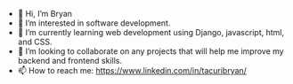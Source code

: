 - 👋 Hi, I’m Bryan
- 👀 I’m interested in software development.
- 🌱 I’m currently learning web development using Django, javascript, html, and CSS.
- 💞️ I’m looking to collaborate on any projects that will help me improve my backend and frontend skills.
- 📫 How to reach me: https://www.linkedin.com/in/tacuribryan/

<!---
tacuribryan/tacuribryan is a ✨ special ✨ repository because its `README.md` (this file) appears on your GitHub profile.
You can click the Preview link to take a look at your changes.
--->
